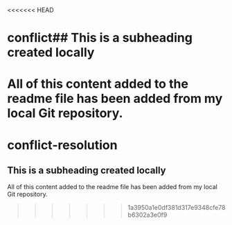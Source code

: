 <<<<<<< HEAD
# conflict## This is a subheading created locally

All of this content added to the readme file has been added from my local Git repository.
=======
# conflict-resolution
## This is a subheading created locally

All of this content added to the readme file has been added from my local Git repository.
>>>>>>> 1a3950a1e0df381d317e9348cfe78b6302a3e0f9
